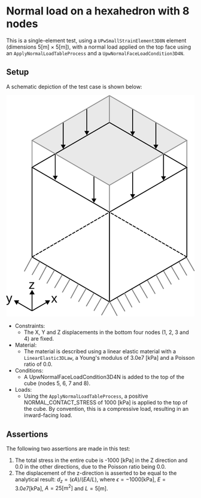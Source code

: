 # Normal load on a hexahedron with 8 nodes

This is a single-element test, using a `UPwSmallStrainElement3D8N` element (dimensions 5[m] $\times$ 5[m]), with a normal load applied on the top face using an `ApplyNormalLoadTableProcess` and a  `UpwNormalFaceLoadCondition3D4N`.

## Setup

A schematic depiction of the test case is shown below:

![MeshStructure](MeshStructure.svg)

-   Constraints:
    -   The X, Y and Z displacements in the bottom four nodes (1, 2, 3 and 4) are fixed.
-   Material:
    -   The material is described using a linear elastic material with a `LinearElastic3DLaw`, a Young's modulus
        of 3.0e7 [kPa] and a Poisson ratio of 0.0.
-   Conditions:
    -   A UpwNormalFaceLoadCondition3D4N is added to the top of the cube (nodes 5, 6, 7 and 8).
-   Loads:
    -   Using the `ApplyNormalLoadTableProcess`, a positive NORMAL_CONTACT_STRESS of 1000 [kPa] is applied to the top of the cube. By convention, this is a compressive load, resulting in an inward-facing load.

## Assertions
The following two assertions are made in this test:
1. The total stress in the entire cube is -1000 [kPa] in the Z direction and 0.0 in the other directions, due to the Poisson ratio being 0.0.
2. The displacement of the z-direction is asserted to be equal to the analytical result: $d_z = (\epsilon A) / (EA / L)$, where $\epsilon = -1000 [\text{kPa}]$, $E = 3.0e7 [\text{kPa}]$, $A = 25 [\text{m}^2]$ and $L = 5 [\text{m}]$. 

